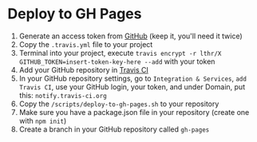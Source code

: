 # Deploy to GH Pages


1. Generate an access token from [GitHub](https://github.com/settings/tokens) (keep it, you'll need it twice)
2. Copy the `.travis.yml` file to your project
3. Terminal into your project, execute `travis encrypt -r lthr/X GITHUB_TOKEN=insert-token-key-here --add` with your token
4. Add your GitHub repository in [Travis CI](https://travis-ci.org)
5. In your GitHub repository settings, go to `Integration & Services`, `add Travis CI`, use your GitHub login, your token, and under Domain, put this: `notify.travis-ci.org`
6. Copy the `/scripts/deploy-to-gh-pages.sh` to your repository
7. Make sure you have a package.json file in your repository (create one with `npm init`)
8. Create a branch in your GitHub repository called `gh-pages`
